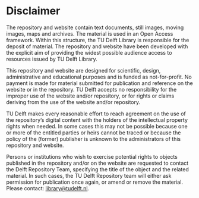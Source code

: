 # Disclaimer

The repository and website contain text documents, still images, moving images, maps and archives. The material is used in an Open Access framework. Within this structure, the TU Delft Library is responsible for the deposit of material. The repository and website have been developed with the explicit aim of providing the widest possible audience access to resources issued by TU Delft Library.

This repository and website are designed for scientific, design, administrative and educational purposes and is funded as not-for-profit. No payment is made for material submitted for publication and reference on the website or in the repository. TU Delft accepts no responsibility for the improper use of the website and/or repository, or for rights or claims deriving from the use of the website and/or repository.

TU Delft makes every reasonable effort to reach agreement on the use of the repository’s digital content with the holders of the intellectual property rights when needed. In some cases this may not be possible because one or more of the entitled parties or heirs cannot be traced or because the policy of the (former) publisher is unknown to the administrators of this repository and website.

Persons or institutions who wish to exercise potential rights to objects published in the repository and/or on the website are requested to contact the Delft Repository Team, specifying the title of the object and the related material. In such cases, the TU Delft Repository team will either ask permission for publication once again, or amend or remove the material. Please contact: library@tudelft.nl.